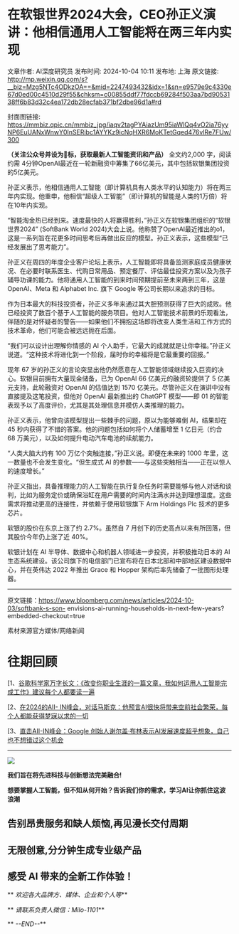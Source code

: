 # 在软银世界2024大会，CEO孙正义演讲：他相信通用人工智能将在两三年内实现

文章作者: AI深度研究员
发布时间: 2024-10-04 10:11
发布地: 上海
原文链接: http://mp.weixin.qq.com/s?__biz=Mzg5NTc4ODkzOA==&mid=2247493432&idx=1&sn=e9579e9c4330e67d0ed00c4510d29f55&chksm=c00855ddf77fdccb69284f503aa7bd9053138ff6b83d32c4ea172db28ecfab371bf2dbe96d1a#rd

封面图链接: https://mmbiz.qpic.cn/mmbiz_jpg/iaqv2tagPYAiazUm95iaWlQq4vO2ia76yyNP6EuUANxWnwY0InSERibc1AYYKz9icNqHXR6MoKTetGqed476vlRe7FUw/300

**（关注公众号并设为🌟标，获取最新人工智能资讯和产品）** 全文约2,000 字，阅读约需
4分钟OpenAI最近在一轮新融资中筹集了66亿美元，其中包括软银集团投资的5亿美元。

孙正义表示，他相信通用人工智能（即计算机具有人类水平的认知能力）将在两三年内实现。他重申，他相信“超级人工智能”（即计算机的智能是人类的1万倍）将在10年内实现。

“智能淘金热已经到来。速度最快的人将赢得胜利，”孙正义在软银集团组织的“软银世界2024” (SoftBank World
2024)大会上说。他称赞了OpenAI最近推出的o1，这是一系列旨在花更多时间思考后再做出反应的模型。孙正义表示，这些模型“已经发展出了思考能力”。

孙正义在周四的年度企业客户论坛上表示，人工智能即将具备监测家庭成员健康状况、在必要时联系医生、代购日常用品、预定餐厅、评估最佳投资方案以及为孩子辅导功课的能力。他将通用人工智能的到来时间预期提前至未来两到三年，这是
OpenAI、Meta 和 Alphabet Inc. 旗下 Google 等公司长期以来追求的目标。

作为日本最大的科技投资者，孙正义多年来通过其大胆预测获得了巨大的成败。他已经投资了数百个基于人工智能的服务项目。他对人工智能技术前景的乐观看法，伴随的是对怀疑者的警告——如果他们不拥抱这场即将改变人类生活和工作方式的技术革命，他们可能会被远远抛在后面。

“我们可以设计出理解你情感的 AI 个人助手，它最大的成就就是让你幸福。”孙正义说道。“这种技术将进化到一个阶段，届时你的幸福将是它最重要的回报。”

现年 67 岁的孙正义的言论突显出他仍然愿意在人工智能领域继续投入巨资的决心。软银目前拥有大量现金储备，已为 OpenAI 66 亿美元的融资轮提供了 5
亿美元支持，此轮融资对 OpenAI 的估值达到 1570 亿美元。尽管孙正义在演讲中没有直接提及这笔投资，但他对 OpenAI 最新推出的 ChatGPT
模型——即 01 的智能表现予以了高度评价，尤其是其处理信息并模仿人类推理的能力。

孙正义表示，他曾向该模型提出一些棘手的问题，原以为能够难倒 AI，结果却在 45 秒内获得了不错的答案。他的问题包括如何将个人储蓄增至 1 亿日元（约合
68 万美元），以及如何提升电动汽车电池的续航能力。

“人类大脑大约有 100 万亿个突触连接，”孙正义说。即便在未来的 1000 年里，这一数量也不会发生变化。“但生成式 AI
的参数——与这些突触相当——正在以惊人的速度增长。”

孙正义指出，具备推理能力的人工智能在执行复杂任务时需要能够与他人对话和谈判，比如为服务定价或确保浴缸在用户需要的时间内注满水并达到理想温度。这些需求将推动更高的连接性，并依赖于使用软银旗下
Arm Holdings Plc 技术的更多芯片。

软银的股价在东京上涨了约 2.7%。虽然自 7 月创下的历史高点以来有所回落，但其股价今年仍上涨了近 40%。

软银计划在 AI 半导体、数据中心和机器人领域进一步投资，并积极推动日本的 AI
生态系统建设。该公司旗下的电信部门已宣布将在日本北部和中部地区建设数据中心，并在英伟达 2022 年推出 Grace 和 Hopper
架构后率先储备了一批图形处理器。

  

* * *

原文链接：https://www.bloomberg.com/news/articles/2024-10-03/softbank-s-son-
envisions-ai-running-households-in-next-few-years?embedded-checkout=true

素材来源官方媒体/网络新闻

# 往期回顾

[1、[谷歌科学家万字长文：《改变你职业生涯的一篇文章，我如何运用人工智能完成工作》建议每个人都要读一遍](https://mp.weixin.qq.com/s?__biz=Mzg5NTc4ODkzOA==&mid=2247492545&idx=1&sn=30a776a558684e216b52fb4d74a13fdc&chksm=c0085124f77fd832b651e3e1b44461528467cd3674c0259522e755540b1e8847297fc537c9c1&scene=21#wechat_redirect)

[2、[在2024的AII-
IN峰会，对话马斯克：他预言AI很快将带来空前社会繁荣，每个人都能获得梦寐以求的一切](https://mp.weixin.qq.com/s?__biz=Mzg5NTc4ODkzOA==&mid=2247493089&idx=1&sn=4785998e38081a067300d927d0a3b9fa&chksm=c0085704f77fde124962232f9347ce0e81f6e6ca14807c31b8a2e048a9f95dd9116df8819fc1&scene=21#wechat_redirect)

[3、[直击AII-IN峰会：Google
创始人谢尔盖·布林表示AI发展速度超乎想象，自己也不想错过这个机会](https://mp.weixin.qq.com/s?__biz=Mzg5NTc4ODkzOA==&mid=2247493089&idx=2&sn=f23570ae1d6e0a33cd07ea8a5a66dd05&chksm=c0085704f77fde1253a8dccbfedf02b00d9ab251d532a6121a95c433d34926217e1550b2c940&scene=21#wechat_redirect)

* * *

![](https://mmbiz.qpic.cn/mmbiz_png/iaqv2tagPYAhtRhTOjz2QwH4dIlC3YUcYbaicMEwjqQqh06Yhdd7EH3r9wiaMRArLz0a6Zhx6uiaUD7hguPfbY0nAg/640?wx_fmt=png&from=appmsg)

**我们旨在将先进科技与创新想法完美融合!**

**想要掌握人工智能，但不知从何开始？告诉我们你的需求，学习AI让你抓住这波浪潮**

##  告别昂贵服务和缺人烦恼,再见漫长交付周期

## 无限创意,分分钟生成专业级产品

## 感受 AI 带来的全新工作体验！

** _欢迎各大品牌方、媒体、企业和个人等_**

** _请联系负责人微信：Milo-1101_**

** _\--END--_**

